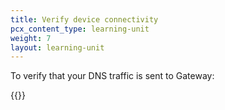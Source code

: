 ```yaml
---
title: Verify device connectivity
pcx_content_type: learning-unit
weight: 7
layout: learning-unit
---
```


To verify that your DNS traffic is sent to Gateway:

{{<render file="gateway/_verify-connectivity.md" withParameters="DNS" productFolder="cloudflare-one">}}
